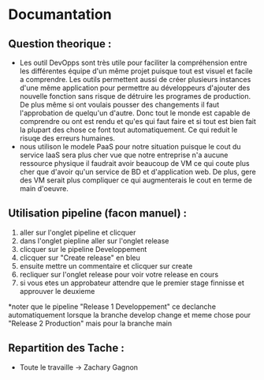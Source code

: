 # Documantation 
## Question theorique :

- Les outil DevOpps sont très utile pour faciliter la compréhension entre les différentes équipe d'un même projet puisque tout est visuel et facile a comprendre. Les outils permettent aussi de créer plusieurs instances d'une même application pour permettre au développeurs d'ajouter des nouvelle fonction sans risque de détruire les programes de production. De plus même si ont voulais pousser des changements il faut l'approbation de quelqu'un d'autre. Donc tout le monde est capable de comprendre ou ont est rendu et qu'es qui faut faire et si tout est bien fait la plupart des chose ce font tout automatiquement. Ce qui reduit le risuqe des erreurs humaines.
- nous utilison le modele PaaS pour notre situation puisque le cout du service IaaS sera plus cher vue que notre entreprise n'a aucune ressource physique il faudrait avoir beaucoup de VM ce qui coute plus cher que d'avoir qu'un service de BD et d'application web. De plus, gere des VM serait plus compliquer ce qui augmenterais le cout en terme de main d'oeuvre.

## Utilisation pipeline (facon manuel) :

1. aller sur l'onglet pipeline et clicquer
2. dans l'onglet piepline aller sur l'onglet release
3. clicquer sur le pipeline Developpement
4. clicquer sur "Create release" en bleu
5. ensuite mettre un commentaire et clicquer sur create
6. recliquer sur l'onglet release pour voir votre release en cours 
8. si vous etes un approbateur attendre que le premier stage finnisse et approuver le deuxieme

*noter que le pipeline "Release 1 Developpement" ce declanche automatiquement lorsque la branche develop change et meme chose pour "Release 2 Production" mais pour la branche main

## Repartition des Tache :
- Toute le travaille -> Zachary Gagnon
